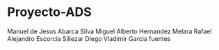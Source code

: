 # Proyecto-ADS

Manuel de Jesus Abarca Silva 
Miguel Alberto Hernandez Melara
Rafael Alejandro Escorcia Siliezar
Diego Vladimir Garcia fuentes 

